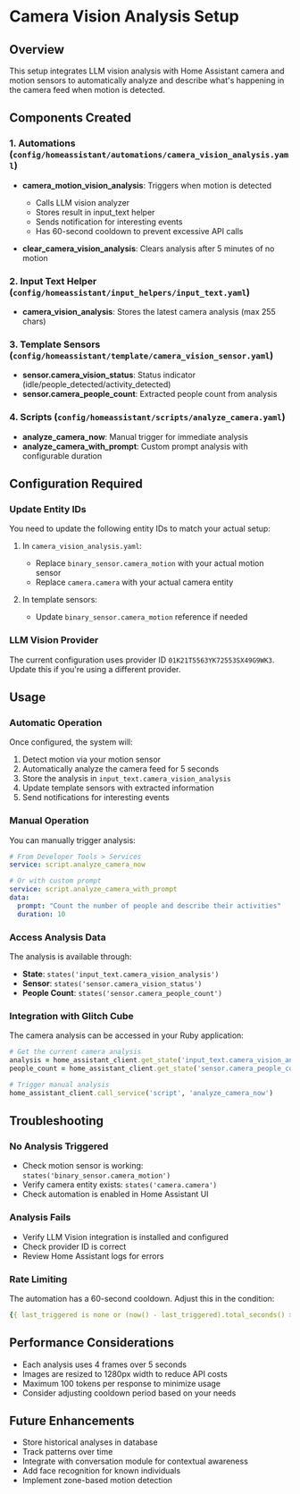 # Camera Vision Analysis Setup

## Overview
This setup integrates LLM vision analysis with Home Assistant camera and motion sensors to automatically analyze and describe what's happening in the camera feed when motion is detected.

## Components Created

### 1. Automations (`config/homeassistant/automations/camera_vision_analysis.yaml`)
- **camera_motion_vision_analysis**: Triggers when motion is detected
  - Calls LLM vision analyzer
  - Stores result in input_text helper
  - Sends notification for interesting events
  - Has 60-second cooldown to prevent excessive API calls
  
- **clear_camera_vision_analysis**: Clears analysis after 5 minutes of no motion

### 2. Input Text Helper (`config/homeassistant/input_helpers/input_text.yaml`)
- **camera_vision_analysis**: Stores the latest camera analysis (max 255 chars)

### 3. Template Sensors (`config/homeassistant/template/camera_vision_sensor.yaml`)
- **sensor.camera_vision_status**: Status indicator (idle/people_detected/activity_detected)
- **sensor.camera_people_count**: Extracted people count from analysis

### 4. Scripts (`config/homeassistant/scripts/analyze_camera.yaml`)
- **analyze_camera_now**: Manual trigger for immediate analysis
- **analyze_camera_with_prompt**: Custom prompt analysis with configurable duration

## Configuration Required

### Update Entity IDs
You need to update the following entity IDs to match your actual setup:

1. In `camera_vision_analysis.yaml`:
   - Replace `binary_sensor.camera_motion` with your actual motion sensor
   - Replace `camera.camera` with your actual camera entity

2. In template sensors:
   - Update `binary_sensor.camera_motion` reference if needed

### LLM Vision Provider
The current configuration uses provider ID `01K21T5563YK72553SX49G9WK3`. Update this if you're using a different provider.

## Usage

### Automatic Operation
Once configured, the system will:
1. Detect motion via your motion sensor
2. Automatically analyze the camera feed for 5 seconds
3. Store the analysis in `input_text.camera_vision_analysis`
4. Update template sensors with extracted information
5. Send notifications for interesting events

### Manual Operation
You can manually trigger analysis:
```yaml
# From Developer Tools > Services
service: script.analyze_camera_now

# Or with custom prompt
service: script.analyze_camera_with_prompt
data:
  prompt: "Count the number of people and describe their activities"
  duration: 10
```

### Access Analysis Data
The analysis is available through:
- **State**: `states('input_text.camera_vision_analysis')`
- **Sensor**: `states('sensor.camera_vision_status')`
- **People Count**: `states('sensor.camera_people_count')`

### Integration with Glitch Cube
The camera analysis can be accessed in your Ruby application:
```ruby
# Get the current camera analysis
analysis = home_assistant_client.get_state('input_text.camera_vision_analysis')
people_count = home_assistant_client.get_state('sensor.camera_people_count')

# Trigger manual analysis
home_assistant_client.call_service('script', 'analyze_camera_now')
```

## Troubleshooting

### No Analysis Triggered
- Check motion sensor is working: `states('binary_sensor.camera_motion')`
- Verify camera entity exists: `states('camera.camera')`
- Check automation is enabled in Home Assistant UI

### Analysis Fails
- Verify LLM Vision integration is installed and configured
- Check provider ID is correct
- Review Home Assistant logs for errors

### Rate Limiting
The automation has a 60-second cooldown. Adjust this in the condition:
```yaml
{{ last_triggered is none or (now() - last_triggered).total_seconds() > 60 }}
```

## Performance Considerations
- Each analysis uses 4 frames over 5 seconds
- Images are resized to 1280px width to reduce API costs
- Maximum 100 tokens per response to minimize usage
- Consider adjusting cooldown period based on your needs

## Future Enhancements
- Store historical analyses in database
- Track patterns over time
- Integrate with conversation module for contextual awareness
- Add face recognition for known individuals
- Implement zone-based motion detection